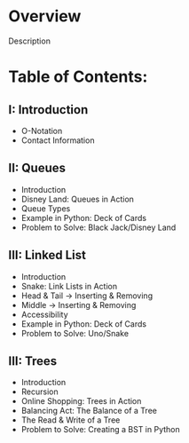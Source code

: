 # Overview

Description

# Table of Contents:

## I: Introduction
* O-Notation
* Contact Information

## II: Queues
* Introduction
* Disney Land: Queues in Action
* Queue Types
* Example in Python: Deck of Cards
* Problem to Solve: Black Jack/Disney Land

## III: Linked List
* Introduction
* Snake: Link Lists in Action
* Head & Tail -> Inserting & Removing
* Middle -> Inserting & Removing
* Accessibility
* Example in Python: Deck of Cards
* Problem to Solve: Uno/Snake

## III: Trees
* Introduction
* Recursion
* Online Shopping: Trees in Action
* Balancing Act: The Balance of a Tree
* The Read & Write of a Tree
* Problem to Solve: Creating a BST in Python
